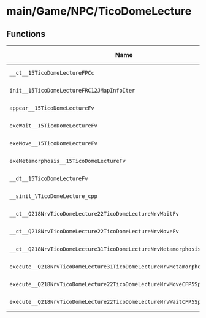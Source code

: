 # main/Game/NPC/TicoDomeLecture

## Functions

| Name | Address | Match % |
|------|---------|---------|
| `__ct__15TicoDomeLectureFPCc` | `0x8028F008` | :x: (0.0%) |
| `init__15TicoDomeLectureFRC12JMapInfoIter` | `0x8028F068` | :x: (0.0%) |
| `appear__15TicoDomeLectureFv` | `0x8028F16C` | :x: (0.0%) |
| `exeWait__15TicoDomeLectureFv` | `0x8028F1C8` | :x: (0.0%) |
| `exeMove__15TicoDomeLectureFv` | `0x8028F22C` | :x: (0.0%) |
| `exeMetamorphosis__15TicoDomeLectureFv` | `0x8028F34C` | :x: (0.0%) |
| `__dt__15TicoDomeLectureFv` | `0x8028F3D8` | :x: (0.0%) |
| `__sinit_\TicoDomeLecture_cpp` | `0x8028F434` | :x: (0.0%) |
| `__ct__Q218NrvTicoDomeLecture22TicoDomeLectureNrvWaitFv` | `0x8028F468` | :x: (0.0%) |
| `__ct__Q218NrvTicoDomeLecture22TicoDomeLectureNrvMoveFv` | `0x8028F478` | :x: (0.0%) |
| `__ct__Q218NrvTicoDomeLecture31TicoDomeLectureNrvMetamorphosisFv` | `0x8028F488` | :x: (0.0%) |
| `execute__Q218NrvTicoDomeLecture31TicoDomeLectureNrvMetamorphosisCFP5Spine` | `0x8028F498` | :x: (0.0%) |
| `execute__Q218NrvTicoDomeLecture22TicoDomeLectureNrvMoveCFP5Spine` | `0x8028F4A0` | :x: (0.0%) |
| `execute__Q218NrvTicoDomeLecture22TicoDomeLectureNrvWaitCFP5Spine` | `0x8028F4A8` | :x: (0.0%) |